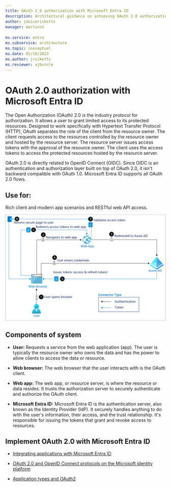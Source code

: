 ```yaml
---
title: OAuth 2.0 authorization with Microsoft Entra ID
description: Architectural guidance on achieving OAuth 2.0 authorization with Microsoft Entra ID.
author: janicericketts
manager: martinco

ms.service: entra
ms.subservice: architecture
ms.topic: conceptual
ms.date: 01/10/2023
ms.author: jricketts
ms.reviewer: ajburnle
---
```


# OAuth 2.0 authorization with Microsoft Entra ID

The Open Authorization (OAuth) 2.0 is the industry protocol for authorization. It allows a user to grant limited access to its protected resources. Designed to work specifically with Hypertext Transfer Protocol (HTTP), OAuth separates the role of the client from the resource owner. The client requests access to the resources controlled by the resource owner and hosted by the resource server. The resource server issues access tokens with the approval of the resource owner. The client uses the access tokens to access the protected resources hosted by the resource server.

OAuth 2.0 is directly related to OpenID Connect (OIDC). Since OIDC is an authentication and authorization layer built on top of OAuth 2.0, it isn't backward compatible with OAuth 1.0. Microsoft Entra ID supports all OAuth 2.0 flows.

## Use for:

Rich client and modern app scenarios and RESTful web API access.

![Diagram of architecture](./media/authentication-patterns/oauth.png)

## Components of system

- **User:** Requests a service from the web application (app). The user is typically the resource owner who owns the data and has the power to allow clients to access the data or resource.

- **Web browser:** The web browser that the user interacts with is the OAuth client.

- **Web app:** The web app, or resource server, is where the resource or data resides. It trusts the authorization server to securely authenticate and authorize the OAuth client.

- **Microsoft Entra ID:** Microsoft Entra ID is the authentication server, also known as the Identity Provider (IdP). It securely handles anything to do with the user's information, their access, and the trust relationship. It's responsible for issuing the tokens that grant and revoke access to resources.

<a name='implement-oauth-20-with-azure-ad'></a>

## Implement OAuth 2.0 with Microsoft Entra ID

- [Integrating applications with Microsoft Entra ID](~/identity/saas-apps/tutorial-list.md)

- [OAuth 2.0 and OpenID Connect protocols on the Microsoft identity platform](~/identity-platform/v2-protocols.md)

- [Application types and OAuth2](~/identity-platform/v2-app-types.md)
